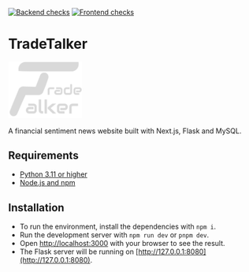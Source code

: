 [![Backend checks](https://github.com/thiswasdumb/SoftEngProject/actions/workflows/backend.yaml/badge.svg)](https://github.com/thiswasdumb/SoftEngProject/actions/workflows/backend.yaml) [![Frontend checks](https://github.com/thiswasdumb/SoftEngProject/actions/workflows/frontend.yaml/badge.svg)](https://github.com/thiswasdumb/SoftEngProject/actions/workflows/frontend.yaml)

# TradeTalker
<img src="/tradetalker/public/images/logo.png" alt="TradeTalker" width="150"/>

A financial sentiment news website built with Next.js, Flask and MySQL.

## Requirements
- [Python 3.11 or higher](https://www.python.org/downloads/)
- [Node.js and npm](https://docs.npmjs.com/downloading-and-installing-node-js-and-npm)

## Installation
- To run the environment, install the dependencies with `npm i`.
- Run the development server with `npm run dev` or `pnpm dev`.
- Open [http://localhost:3000](http://localhost:3000) with your browser to see the result.
- The Flask server will be running on [http://127.0.0.1:8080](http://127.0.0.1:8080).
